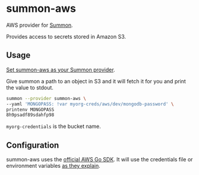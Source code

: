 # summon-aws

AWS provider for [Summon](https://conjurinc.github.io/summon).

Provides access to secrets stored in Amazon S3.

## Usage

[Set summon-aws as your Summon provider](https://github.com/conjurinc/summon#flags).

Give summon a path to an object in S3 and it will fetch it for you and
print the value to stdout.

```bash
summon --provider summon-aws \
--yaml 'MONGOPASS: !var myorg-creds/aws/dev/mongodb-password' \
printenv MONGOPASS
8h9psadf89sdahfp98
```

`myorg-credentials` is the bucket name.

## Configuration

summon-aws uses the [official AWS Go SDK](https://github.com/aws/aws-sdk-go). It will use
the credentials file or environment variables [as they explain](https://github.com/aws/aws-sdk-go#configuring-credentials).